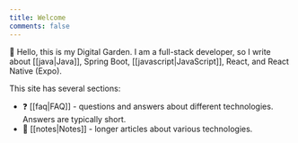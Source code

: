 ```yaml
---
title: Welcome
comments: false
---
```

👋 Hello, this is my Digital Garden. I am a full-stack developer, so I write about [[java|Java]], Spring Boot, [[javascript|JavaScript]], React, and React Native (Expo).

This site has several sections:

- ❓ [[faq|FAQ]] - questions and answers about different technologies. Answers are typically short.
- 📝 [[notes|Notes]] - longer articles about various technologies.
